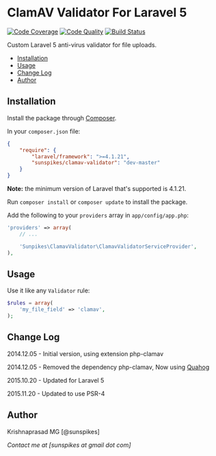 # ClamAV Validator For Laravel 5

[![Code Coverage](https://scrutinizer-ci.com/g/sunspikes/clamav-validator/badges/coverage.png?b=master)](https://scrutinizer-ci.com/g/sunspikes/clamav-validator/?branch=master)
[![Code Quality](https://scrutinizer-ci.com/g/sunspikes/clamav-validator/badges/quality-score.png?b=master)](https://scrutinizer-ci.com/g/sunspikes/clamav-validator)
[![Build Status](https://travis-ci.org/sunspikes/clamav-validator.svg?branch=master)](https://travis-ci.org/sunspikes/clamav-validator) 

Custom Laravel 5 anti-virus validator for file uploads.

* [Installation](#installation)
* [Usage](#usage)
* [Change Log](#changelog)
* [Author](#author)

<a name="installation"></a>
## Installation

Install the package through [Composer](http://getcomposer.org).

In your `composer.json` file:

```json
{
	"require": {
		"laravel/framework": ">=4.1.21",
		"sunspikes/clamav-validator": "dev-master"
	}
}
```

**Note:** the minimum version of Laravel that's supported is 4.1.21. 

Run `composer install` or `composer update` to install the package.

Add the following to your `providers` array in `app/config/app.php`:

```php
'providers' => array(
	// ...

	'Sunpikes\ClamavValidator\ClamavValidatorServiceProvider',
),
```


<a name="usage"></a>
## Usage

Use it like any `Validator` rule:

```php
$rules = array(
	'my_file_field' => 'clamav',
);
```


<a name="changelog"></a>
## Change Log

2014.12.05 - Initial version, using extension php-clamav

2014.12.05 - Removed the dependency php-clamav, Now using [Quahog](https://github.com/jonjomckay/quahog)

2015.10.20 - Updated for Laravel 5

2015.11.20 - Updated to use PSR-4

<a name="author"></a>
## Author

Krishnaprasad MG [@sunspikes]

_Contact me at [sunspikes at gmail dot com]_
